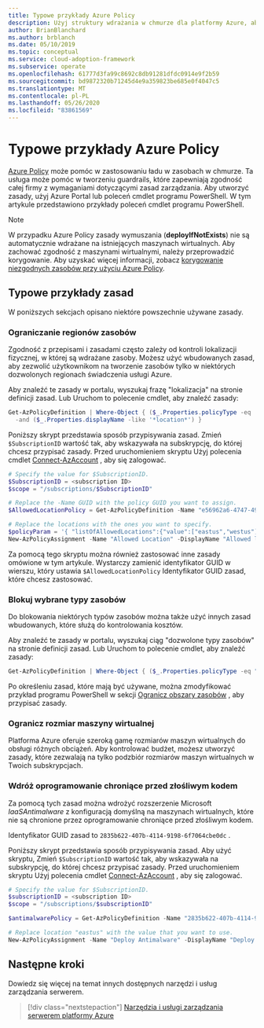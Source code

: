 ```yaml
---
title: Typowe przykłady Azure Policy
description: Użyj struktury wdrażania w chmurze dla platformy Azure, aby zapewnić zgodność z wymaganiami dotyczącymi zasad, tworząc zasady za pomocą poleceń cmdlet programu PowerShell.
author: BrianBlanchard
ms.author: brblanch
ms.date: 05/10/2019
ms.topic: conceptual
ms.service: cloud-adoption-framework
ms.subservice: operate
ms.openlocfilehash: 61777d3fa99c8692c8db91281dfdc0914e9f2b59
ms.sourcegitcommit: bd9872320b71245d4e9a359823be685e0f4047c5
ms.translationtype: MT
ms.contentlocale: pl-PL
ms.lasthandoff: 05/26/2020
ms.locfileid: "83861569"
---
```

# <a name="common-azure-policy-examples"></a>Typowe przykłady Azure Policy

[Azure Policy](https://docs.microsoft.com/azure/governance/policy/overview) może pomóc w zastosowaniu ładu w zasobach w chmurze. Ta usługa może pomóc w tworzeniu guardrails, które zapewniają zgodność całej firmy z wymaganiami dotyczącymi zasad zarządzania. Aby utworzyć zasady, użyj Azure Portal lub poleceń cmdlet programu PowerShell. W tym artykule przedstawiono przykłady poleceń cmdlet programu PowerShell.

> [!NOTE]
> W przypadku Azure Policy zasady wymuszania (**deployIfNotExists**) nie są automatycznie wdrażane na istniejących maszynach wirtualnych. Aby zachować zgodność z maszynami wirtualnymi, należy przeprowadzić korygowanie. Aby uzyskać więcej informacji, zobacz [korygowanie niezgodnych zasobów przy użyciu Azure Policy](https://docs.microsoft.com/azure/governance/policy/how-to/remediate-resources).

## <a name="common-policy-examples"></a>Typowe przykłady zasad

W poniższych sekcjach opisano niektóre powszechnie używane zasady.

### <a name="restrict-resource-regions"></a>Ograniczanie regionów zasobów

Zgodność z przepisami i zasadami często zależy od kontroli lokalizacji fizycznej, w której są wdrażane zasoby. Możesz użyć wbudowanych zasad, aby zezwolić użytkownikom na tworzenie zasobów tylko w niektórych dozwolonych regionach świadczenia usługi Azure.

Aby znaleźć te zasady w portalu, wyszukaj frazę "lokalizacja" na stronie definicji zasad. Lub Uruchom to polecenie cmdlet, aby znaleźć zasady:

```powershell
Get-AzPolicyDefinition | Where-Object { ($_.Properties.policyType -eq 'BuiltIn') `
  -and ($_.Properties.displayName -like '*location*') }
```

Poniższy skrypt przedstawia sposób przypisywania zasad. Zmień `$SubscriptionID` wartość tak, aby wskazywała na subskrypcję, do której chcesz przypisać zasady. Przed uruchomieniem skryptu Użyj polecenia cmdlet [Connect-AzAccount](https://docs.microsoft.com/powershell/module/az.accounts/connect-azaccount?view=azps-2.1.0) , aby się zalogować.

```powershell
# Specify the value for $SubscriptionID.
$SubscriptionID = <subscription ID>
$scope = "/subscriptions/$SubscriptionID"

# Replace the -Name GUID with the policy GUID you want to assign.
$AllowedLocationPolicy = Get-AzPolicyDefinition -Name "e56962a6-4747-49cd-b67b-bf8b01975c4c"

# Replace the locations with the ones you want to specify.
$policyParam = '{ "listOfAllowedLocations":{"value":["eastus","westus"]}}'
New-AzPolicyAssignment -Name "Allowed Location" -DisplayName "Allowed locations for resource creation" -Scope $scope -PolicyDefinition $AllowedLocationPolicy -Location eastus -PolicyParameter $policyParam
```

Za pomocą tego skryptu można również zastosować inne zasady omówione w tym artykule. Wystarczy zamienić identyfikator GUID w wierszu, który ustawia `$AllowedLocationPolicy` Identyfikator GUID zasad, które chcesz zastosować.

### <a name="block-certain-resource-types"></a>Blokuj wybrane typy zasobów

Do blokowania niektórych typów zasobów można także użyć innych zasad wbudowanych, które służą do kontrolowania kosztów.

Aby znaleźć te zasady w portalu, wyszukaj ciąg "dozwolone typy zasobów" na stronie definicji zasad. Lub Uruchom to polecenie cmdlet, aby znaleźć zasady:

```powershell
Get-AzPolicyDefinition | Where-Object { ($_.Properties.policyType -eq "BuiltIn") -and ($_.Properties.displayName -like "*allowed resource types") }
```

Po określeniu zasad, które mają być używane, można zmodyfikować przykład programu PowerShell w sekcji [Ogranicz obszary zasobów](#restrict-resource-regions) , aby przypisać zasady.

### <a name="restrict-vm-size"></a>Ogranicz rozmiar maszyny wirtualnej

Platforma Azure oferuje szeroką gamę rozmiarów maszyn wirtualnych do obsługi różnych obciążeń. Aby kontrolować budżet, możesz utworzyć zasady, które zezwalają na tylko podzbiór rozmiarów maszyn wirtualnych w Twoich subskrypcjach.

### <a name="deploy-antimalware"></a>Wdróż oprogramowanie chroniące przed złośliwym kodem

Za pomocą tych zasad można wdrożyć rozszerzenie Microsoft _IaaSAntimalware_ z konfiguracją domyślną na maszynach wirtualnych, które nie są chronione przez oprogramowanie chroniące przed złośliwym kodem.

Identyfikator GUID zasad to `2835b622-407b-4114-9198-6f7064cbe0dc` .

Poniższy skrypt przedstawia sposób przypisywania zasad. Aby użyć skryptu, Zmień `$SubscriptionID` wartość tak, aby wskazywała na subskrypcję, do której chcesz przypisać zasady. Przed uruchomieniem skryptu Użyj polecenia cmdlet [Connect-AzAccount](https://docs.microsoft.com/powershell/module/az.accounts/connect-azaccount?view=azps-2.1.0) , aby się zalogować.

```powershell
# Specify the value for $SubscriptionID.
$subscriptionID = <subscription ID>
$scope = "/subscriptions/$subscriptionID"

$antimalwarePolicy = Get-AzPolicyDefinition -Name "2835b622-407b-4114-9198-6f7064cbe0dc"

# Replace location "eastus" with the value that you want to use.
New-AzPolicyAssignment -Name "Deploy Antimalware" -DisplayName "Deploy default Microsoft IaaSAntimalware extension for Windows Server" -Scope $scope -PolicyDefinition $antimalwarePolicy -Location eastus –AssignIdentity

```

## <a name="next-steps"></a>Następne kroki

Dowiedz się więcej na temat innych dostępnych narzędzi i usług zarządzania serwerem.

> [!div class="nextstepaction"]
> [Narzędzia i usługi zarządzania serwerem platformy Azure](./tools-services.md)
